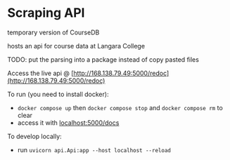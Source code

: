 # Scraping API

temporary version of CourseDB 

hosts an api for course data at Langara College

TODO: put the parsing into a package instead of copy pasted files

Access the live api @ [http://168.138.79.49:5000/redoc](http://168.138.79.49:5000/redoc)



To run (you need to install docker):
- `docker compose up` then `docker compose stop` and `docker compose rm` to clear 
- access it with [localhost:5000/docs](localhost:5000/docs)

To develop locally:
- run `uvicorn api.Api:app --host localhost --reload`